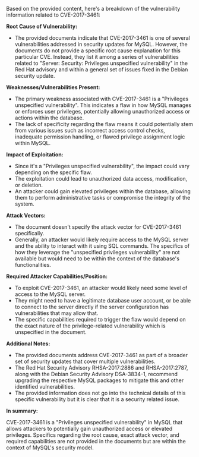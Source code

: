 Based on the provided content, here's a breakdown of the vulnerability information related to CVE-2017-3461:

**Root Cause of Vulnerability:**

*   The provided documents indicate that CVE-2017-3461 is one of several vulnerabilities addressed in security updates for MySQL. However, the documents do not provide a specific root cause explanation for this particular CVE. Instead, they list it among a series of vulnerabilities related to "Server: Security: Privileges unspecified vulnerability" in the Red Hat advisory and within a general set of issues fixed in the Debian security update.

**Weaknesses/Vulnerabilities Present:**

*   The primary weakness associated with CVE-2017-3461 is a "Privileges unspecified vulnerability". This indicates a flaw in how MySQL manages or enforces user privileges, potentially allowing unauthorized access or actions within the database.
*   The lack of specificity regarding the flaw means it could potentially stem from various issues such as incorrect access control checks, inadequate permission handling, or flawed privilege assignment logic within MySQL.

**Impact of Exploitation:**

*   Since it's a "Privileges unspecified vulnerability", the impact could vary depending on the specific flaw.
*   The exploitation could lead to unauthorized data access, modification, or deletion.
*   An attacker could gain elevated privileges within the database, allowing them to perform administrative tasks or compromise the integrity of the system.

**Attack Vectors:**

*   The document doesn't specify the attack vector for CVE-2017-3461 specifically.
*   Generally, an attacker would likely require access to the MySQL server and the ability to interact with it using SQL commands. The specifics of how they leverage the "unspecified privileges vulnerability" are not available but would need to be within the context of the database's functionalities.

**Required Attacker Capabilities/Position:**

*   To exploit CVE-2017-3461, an attacker would likely need some level of access to the MySQL server.
*   They might need to have a legitimate database user account, or be able to connect to the server directly if the server configuration has vulnerabilities that may allow that.
*   The specific capabilities required to trigger the flaw would depend on the exact nature of the privilege-related vulnerability which is unspecified in the document.

**Additional Notes:**

*   The provided documents address CVE-2017-3461 as part of a broader set of security updates that cover multiple vulnerabilities.
*   The Red Hat Security Advisory RHSA-2017:2886 and RHSA-2017:2787, along with the Debian Security Advisory DSA-3834-1, recommend upgrading the respective MySQL packages to mitigate this and other identified vulnerabilities.
*   The provided information does not go into the technical details of this specific vulnerability but it is clear that it is a security related issue.

**In summary:**

CVE-2017-3461 is a "Privileges unspecified vulnerability" in MySQL that allows attackers to potentially gain unauthorized access or elevated privileges. Specifics regarding the root cause, exact attack vector, and required capabilities are not provided in the documents but are within the context of MySQL's security model.